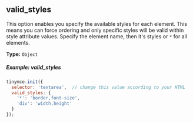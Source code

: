 ## valid_styles

This option enables you specify the available styles for each element. This means you can force ordering and only specific styles will be valid within style attribute values. Specify the element name, then it's styles or `*` for all elements.

**Type:** `Object`

##### Example: valid_styles

```js
tinymce.init({
  selector: 'textarea',  // change this value according to your HTML
  valid_styles: {
    '*': 'border,font-size',
    'div': 'width,height'
  }
});
```
